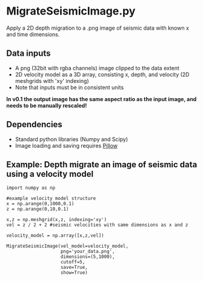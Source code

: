 # MigrateSeismicImage.py
Apply a 2D depth migration to a .png image of seismic data with known x and time dimensions.

## Data inputs
- A png (32bit with rgba channels) image clipped to the data extent
- 2D velocity model as a 3D array, consisting x, depth, and velocity (2D meshgrids with 'xy' indexing)
- Note that inputs must be in consistent units

**In v0.1 the output image has the same aspect ratio as the input image, and needs to be manually rescaled!**

## Dependencies
- Standard python libraries (Numpy and Scipy)
- Image loading and saving requires [Pillow](https://pillow.readthedocs.io/en/stable/)
## Example: Depth migrate an image of seismic data using a velocity model
```
import numpy as np

#example velocity model structure 
x = np.arange(0,1000,0.1)
z = np.arange(0,10,0.1)

x,z = np.meshgrid(x,z, indexing='xy')
vel = z / 2 + 2 #seismic velocities with same dimensions as x and z

velocity_model = np.array([x,z,vel])

MigrateSeismicImage(vel_model=velocity_model,
                    png='your_data.png',
                    dimensions=(5,1000),
                    cutoff=5,
                    save=True,
                    show=True)
```

